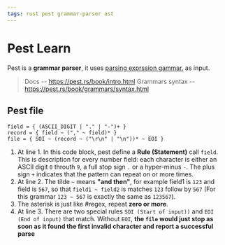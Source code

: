 ```yaml
---
tags: rust pest grammar-parser ast
---
```


# Pest Learn

Pest is a **grammar parser**, it uses [parsing exprssion gammar.](https://en.wikipedia.org/wiki/Parsing_expression_grammar) as input.

> Docs -- https://pest.rs/book/intro.html
> Grammars syntax -- https://pest.rs/book/grammars/syntax.html

## Pest file

```
field = { (ASCII_DIGIT | "." | "-")+ }
record = { field ~ ("," ~ field)* }
file = { SOI ~ (record ~ ("\r\n" | "\n"))* ~ EOI }
```

1. At line 1. In this code block, pest define a **Rule (Statement)** call `field`. This is description for every number field: each character is either an ASCII digit `0` throuth `9`, a full stop sign `.` or a hyper-minus `-`. The plus sign `+` indicates that the pattern can repeat on or more times.
2. At line 2. The tilde `~` means **"and then"**, for example field1 is `123` and field is `567`, so that `field1 ~ field2` is matches `123` follow by `567` (For this grammar `123 ~ 567` is exactly the same as `123567`).
3. The asterisk is just like #regex, repeat **zero or more**.
4. At line 3. There are two special rules `SOI (Start of input))` and `EOI (End of input)` that match. Without `EOI`, **the `file` would just stop as soon as it found the first invalid character and report a successful parse**